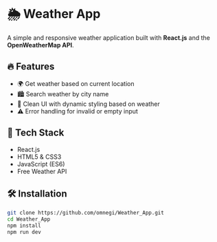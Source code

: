 # 🌦️ Weather App

A simple and responsive weather application built with **React.js** and the **OpenWeatherMap API**.

## 🔥 Features

- 🌍 Get weather based on current location
- 🏙️ Search weather by city name
- 🎨 Clean UI with dynamic styling based on weather
- ⚠️ Error handling for invalid or empty input

## 🚀 Tech Stack

- React.js
- HTML5 & CSS3
- JavaScript (ES6)
- Free Weather API


## 🛠️ Installation

```bash
git clone https://github.com/omnegi/Weather_App.git
cd Weather_App
npm install
npm run dev

